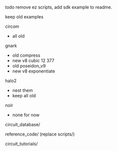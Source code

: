 todo 
remove ez scripts, add sdk example to readme.


keep old examples

circom 
- all old

gnark
- old compress
- new v8 cubic 12 377
- old poseidon_v9
- new v8 exponentiate

halo2
- nest them
- keep all old

noir
- none for now


circuit_database/

reference_code/ (replace scripts/)

circuit_tutorials/